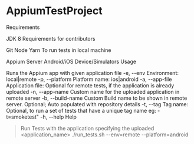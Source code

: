# AppiumTestProject

Requirements

JDK 8
Requirements for contributors

Git
Node
Yarn
To run tests in local machine

Appium Server
Android/iOS Device/Simulators
Usage

Runs the Appium app with given application file
-e, --env             Environment: local|remote
-p, --platform        Platform name: ios|android
-a, --app-file        Application file: Optional for remote tests, if the application is already uploaded
-n, --app-name        Custom name for the uploaded application in remote server
-b, --build-name      Custom Build name to be shown in remote server. Optional; Auto populated with repository details
-t, --tag             Tag name: Optional, to run a set of tests that have a unique tag name eg: -t=smoketest"
-h, --help            Help


> Run Tests with the application specifying the uploaded <application_name>
> ./run_tests.sh --env=remote --platform=android
